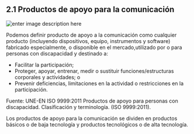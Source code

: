 ## 2.1 Productos de apoyo para la comunicación

![enter image description here](https://static.arasaac.org/images/aularagon/productos_apoyo_caa.jpg)

Podemos definir producto de apoyo a la comunicación como cualquier producto (incluyendo dispositivos, equipo, instrumentos y software) fabricado especialmente, o disponible en el mercado,utilizado por o para personas con discapacidad y destinado a:

-   Facilitar la participación;
-   Proteger, apoyar, entrenar, medir o sustituir funciones/estructuras corporales y actividades; o
-   Prevenir deficiencias, limitaciones en la actividad o restricciones en la participación.

Fuente: UNE-EN ISO 9999:2011 Productos de apoyo para personas con discapacidad. Clasificación y terminología. (ISO 9999:2011).

Los productos de apoyo para la comunicación se dividen en productos básicos o de baja tecnología y productos tecnológicos o de alta tecnología.

<!--stackedit_data:
eyJoaXN0b3J5IjpbMTE4NTkwNjIzMywxMTg1OTA2MjMzLDg0Mj
k4NzQ2OF19
-->